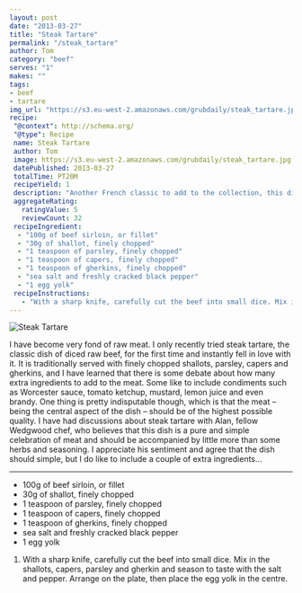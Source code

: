 ```yaml
---
layout: post
date: "2013-03-27"
title: "Steak Tartare"
permalink: "/steak_tartare"
author: Tom
category: "beef"
serves: "1"
makes: ""
tags:
- beef
- tartare
img_url: "https://s3.eu-west-2.amazonaws.com/grubdaily/steak_tartare.jpg"
recipe:
 "@context": http://schema.org/
 "@type": Recipe
 name: Steak Tartare
 author: Tom
 image: https://s3.eu-west-2.amazonaws.com/grubdaily/steak_tartare.jpg
 datePublished: 2013-03-27
 totalTime: PT20M
 recipeYield: 1
 description: "Another French classic to add to the collection, this dish of raw beef is one of my favourites."
 aggregateRating:
   ratingValue: 5
   reviewCount: 32
 recipeIngredient:
  - "100g of beef sirloin, or fillet"
  - "30g of shallot, finely chopped"
  - "1 teaspoon of parsley, finely chopped"
  - "1 teaspoon of capers, finely chopped"
  - "1 teaspoon of gherkins, finely chopped"
  - "sea salt and freshly cracked black pepper"
  - "1 egg yolk"
 recipeInstructions:
   - "With a sharp knife, carefully cut the beef into small dice. Mix in the shallots, capers, parsley and gherkin and season to taste with the salt and pepper. Arrange on the plate, then place the egg yolk in the centre."
---
```

<img src="https://s3.eu-west-2.amazonaws.com/grubdaily/steak_tartare.jpg" alt="Steak Tartare" />

I have become very fond of raw meat. I only recently tried steak tartare, the classic dish of diced raw beef, for the first time and instantly fell in love with it. It is traditionally served with finely chopped shallots, parsley, capers and gherkins, and I have learned that there is some debate about how many extra ingredients to add to the meat. Some like to include condiments such as Worcester sauce, tomato ketchup, mustard, lemon juice and even brandy. One thing is pretty indisputable though, which is that the meat – being the central aspect of the dish – should be of the highest possible quality. I have had discussions about steak tartare with Alan, fellow Wedgwood chef, who believes that this dish is a pure and simple celebration of meat and should be accompanied by little more than some herbs and seasoning. I appreciate his sentiment and agree that the dish should simple, but I do like to include a couple of extra ingredients…

---
* 100g of beef sirloin, or fillet
* 30g of shallot, finely chopped
* 1 teaspoon of parsley, finely chopped
* 1 teaspoon of capers, finely chopped
* 1 teaspoon of gherkins, finely chopped
* sea salt and freshly cracked black pepper
* 1 egg yolk

1. With a sharp knife, carefully cut the beef into small dice. Mix in the shallots, capers, parsley and gherkin and season to taste with the salt and pepper. Arrange on the plate, then place the egg yolk in the centre.

